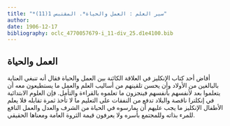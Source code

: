 ```yaml
---
title: "*سير العلم : العمل والحياة*. المقتبس 1(11)"
author: 
date: 1906-12-17
bibliography: oclc_4770057679-i_11-div_25.d1e4100.bib
---
```




##  العمل والحياة 


 أفاض  أحد  كتاب الإنكليز في العلاقة الكائنة بين العمل والحياة فقال أنه تنبغي العناية بالبالغين من الأولاد وأن يحسن تلقينهم من أساليب العلم والعمل ما يستطيعون معه أن يتعلموا بعد لأنفسهم بأنفسهم فينجزون ما تعلموه بالقراءة والتأمل. فإن العلوم الابتدائية في إنكلترا ناقصة والبلاد تدفع من النفقات على التعليم ما لا تأخذ ثمرة تقابله فلا يعلم الأطفال الإنكليز ما يجب عليهم أن يمارسوه في الحياة من الشرف والعدل والعمل النافع للمرء بذاته وللمجتمع بأسره ولا يعرفون قيمة الثروة العامة ومعناها الحقيقي.  
